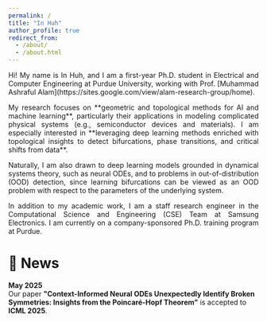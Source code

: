 ```yaml
---
permalink: /
title: "In Huh"
author_profile: true
redirect_from: 
  - /about/
  - /about.html
---
```

<p align="justify">
Hi! My name is In Huh, and I am a first-year Ph.D. student in Electrical and Computer Engineering at Purdue University, working with Prof. [Muhammad Ashraful Alam](https://sites.google.com/view/alam-research-group/home).
</p>

<p align="justify">
My research focuses on **geometric and topological methods for AI and machine learning**, particularly their applications in modeling complicated physical systems (e.g., semiconductor devices and materials). I am especially interested in **leveraging deep learning methods enriched with topological insights to detect bifurcations, phase transitions, and critical shifts from data**. 
</p>

<p align="justify">
Naturally, I am also drawn to deep learning models grounded in dynamical systems theory, such as neural ODEs, and to problems in out-of-distribution (OOD) detection, since learning bifurcations can be viewed as an OOD problem with respect to the parameters of the underlying system.
</p>

<p align="justify">
In addition to my academic work, I am a staff research engineer in the Computational Science and Engineering (CSE) Team at Samsung Electronics. I am currently on a company-sponsored Ph.D. training program at Purdue.
</p>

📰 News
======

**May 2025**  
Our paper **"Context-Informed Neural ODEs Unexpectedly Identify Broken Symmetries: Insights from the Poincaré-Hopf Theorem"** is accepted to **ICML 2025**.
